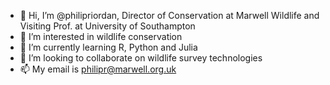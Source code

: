 - 👋 Hi, I’m @philipriordan, Director of Conservation at Marwell Wildlife and Visiting Prof. at University of Southampton
- 👀 I’m interested in wildlife conservation
- 🌱 I’m currently learning R, Python and Julia
- 💞️ I’m looking to collaborate on wildlife survey technologies
- 📫 My email is philipr@marwell.org.uk

<!---
philipriordan/philipriordan is a ✨ special ✨ repository because its `README.md` (this file) appears on your GitHub profile.
You can click the Preview link to take a look at your changes.
--->
